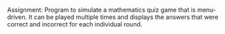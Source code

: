 Assignment:
Program to simulate a mathematics quiz game that is menu-driven. 
It can be played multiple times and displays the answers that were correct and incorrect for each individual round.

